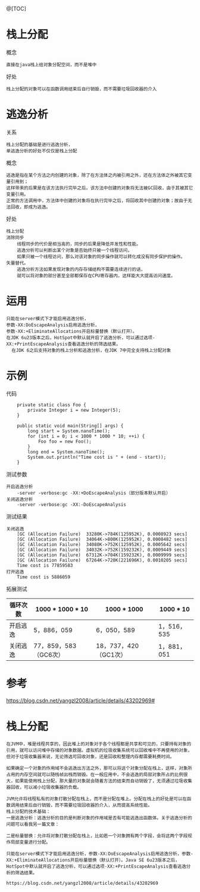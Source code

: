 
@[TOC]


# 栈上分配

概念

	直接在java栈上给对象分配空间，而不是堆中
	
好处

	栈上分配的对象可以在函数调用结束后自行销毁，而不需要垃圾回收器的介入




# 逃逸分析

关系

	栈上分配的基础是进行逃逸分析，
	单逃逸分析的好处不仅仅是栈上分配

概念

	逃逸是指在某个方法之内创建的对象，除了在方法体之内被引用之外，还在方法体之外被其它变量引用到；
	这样带来的后果是在该方法执行完毕之后，该方法中创建的对象将无法被GC回收，由于其被其它变量引用。
	正常的方法调用中，方法体中创建的对象将在执行完毕之后，将回收其中创建的对象；故由于无法回收，即成为逃逸。

好处

	栈上分配
	消除同步
		线程同步的代价是相当高的，同步的后果是降低并发性和性能。
		逃逸分析可以判断出某个对象是否始终只被一个线程访问，
		如果只被一个线程访问，那么对该对象的同步操作就可以转化成没有同步保护的操作。
	矢量替代。
		逃逸分析方法如果发现对象的内存存储结构不需要连续进行的话，
		就可以将对象的部分甚至全部都保存在CPU寄存器内，这样能大大提高访问速度。


# 运用

	只能在server模式下才能启用逃逸分析，
	参数-XX:DoEscapeAnalysis启用逃逸分析，
	参数-XX:+EliminateAllocations开启标量替换（默认打开）。
	在JDK 6u23版本之后，HotSpot中默认就开启了逃逸分析，可以通过选项-XX:+PrintEscapeAnalysis查看逃逸分析的筛选结果。
	  在JDK 6之后支持对象的栈上分析和逃逸分析，在JDK 7中完全支持栈上分配对象



# 示例

代码

```
    private static class Foo {
        private Integer i = new Integer(5);
    }

    public static void main(String[] args) {
        long start = System.nanoTime();
        for (int i = 0; i < 1000 * 1000 * 10; ++i) {
            Foo foo = new Foo();
        }
        long end = System.nanoTime();
        System.out.println("Time cost is " + (end - start));
    }

```

测试参数

	开启逃逸分析
		-server -verbose:gc -XX:+DoEscapeAnalysis（部分版本默认开启）
	关闭逃逸分析
		-server -verbose:gc -XX:-DoEscapeAnalysis

测试结果

	关闭逃逸
		[GC (Allocation Failure)  33280K->784K(125952K), 0.0008923 secs]
		[GC (Allocation Failure)  34064K->800K(125952K), 0.0008482 secs]
		[GC (Allocation Failure)  34080K->752K(125952K), 0.0005642 secs]
		[GC (Allocation Failure)  34032K->752K(159232K), 0.0009449 secs]
		[GC (Allocation Failure)  67312K->704K(159232K), 0.0009999 secs]
		[GC (Allocation Failure)  67264K->720K(221696K), 0.0010205 secs]
		Time cost is 77859583
	打开逃逸
		Time cost is 5886059

拓展测试

|循环次数| 1000 * 1000 * 10 |1000 * 1000  | 1000 * 10 |
|--|--|--|--|
| 开启逃逸| 5，886，059 |6，050，589|1，516，535|
| 关闭逃逸|  77，859，583（GC6次）|18，737，420（GC1次）|1，881，051|


# 参考

https://blog.csdn.net/yangzl2008/article/details/43202969#




# 栈上分配
  
    在JVM中，堆是线程共享的，因此堆上的对象对于各个线程都是共享和可见的，只要持有对象的引用，就可以访问堆中存储的对象数据。虚拟机的垃圾收集系统可以回收堆中不再使用的对象，但对于垃圾收集器来说，无论筛选可回收对象，还是回收和整理内存都需要耗费时间。
    
    如果确定一个对象的作用域不会逃逸出方法之外，那可以将这个对象分配在栈上，这样，对象所占用的内存空间就可以随栈帧出栈而销毁。在一般应用中，不会逃逸的局部对象所占的比例很大，如果能使用栈上分配，那大量的对象就会随着方法的结束而自动销毁了，无须通过垃圾收集器回收，可以减小垃圾收集器的负载。
    
    JVM允许将线程私有的对象打散分配在栈上，而不是分配在堆上。分配在栈上的好处是可以在函数调用结束后自行销毁，而不需要垃圾回收器的介入，从而提高系统性能。  
    栈上分配的技术基础： 
    一是逃逸分析：逃逸分析的目的是判断对象的作用域是否有可能逃逸出函数体。关于逃逸分析的问题可以看我另一篇文章：
    
    二是标量替换：允许将对象打散分配在栈上，比如若一个对象拥有两个字段，会将这两个字段视作局部变量进行分配。 
    
    只能在server模式下才能启用逃逸分析，参数-XX:DoEscapeAnalysis启用逃逸分析，参数-XX:+EliminateAllocations开启标量替换（默认打开）。Java SE 6u23版本之后，HotSpot中默认就开启了逃逸分析，可以通过选项-XX:+PrintEscapeAnalysis查看逃逸分析的筛选结果。
    
    https://blog.csdn.net/yangzl2008/article/details/43202969
 
